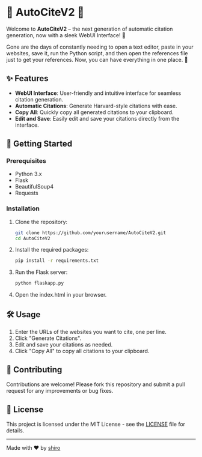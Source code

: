 # 🌟 AutoCiteV2 🌟

Welcome to **AutoCiteV2** – the next generation of automatic citation generation, now with a sleek WebUI Interface! 🎉

Gone are the days of constantly needing to open a text editor, paste in your websites, save it, run the Python script, and then open the references file just to get your references. Now, you can have everything in one place. 🚀

## ✨ Features

- **WebUI Interface**: User-friendly and intuitive interface for seamless citation generation.
- **Automatic Citations**: Generate Harvard-style citations with ease.
- **Copy All**: Quickly copy all generated citations to your clipboard.
- **Edit and Save**: Easily edit and save your citations directly from the interface.

## 🚀 Getting Started

### Prerequisites

- Python 3.x
- Flask
- BeautifulSoup4
- Requests

### Installation

1. Clone the repository:
   ```bash
   git clone https://github.com/yourusername/AutoCiteV2.git
   cd AutoCiteV2
   ```

2. Install the required packages:
   ```bash
   pip install -r requirements.txt
   ```

3. Run the Flask server:
   ```bash
   python flaskapp.py
   ```

4. Open the index.html in your browser.

## 🛠 Usage

1. Enter the URLs of the websites you want to cite, one per line.
2. Click "Generate Citations".
3. Edit and save your citations as needed.
4. Click "Copy All" to copy all citations to your clipboard.

## 🤝 Contributing

Contributions are welcome! Please fork this repository and submit a pull request for any improvements or bug fixes.

## 📄 License

This project is licensed under the MIT License - see the [LICENSE](LICENSE) file for details.

---

Made with ❤️ by [shiro](https://github.com/Dynamic155)
